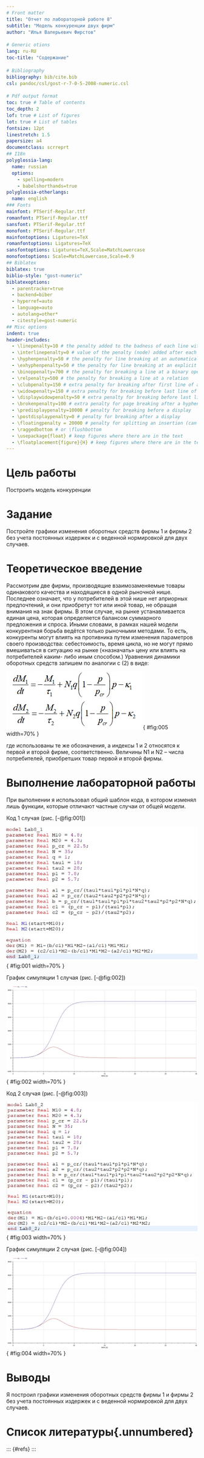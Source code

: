 ```yaml
---
# Front matter
title: "Отчет по лабораторной работе 8"
subtitle: "Модель конкуренции двух фирм"
author: "Илья Валерьевич Фирстов"

# Generic otions
lang: ru-RU
toc-title: "Содержание"

# Bibliography
bibliography: bib/cite.bib
csl: pandoc/csl/gost-r-7-0-5-2008-numeric.csl

# Pdf output format
toc: true # Table of contents
toc_depth: 2
lof: true # List of figures
lot: true # List of tables
fontsize: 12pt
linestretch: 1.5
papersize: a4
documentclass: scrreprt
## I18n
polyglossia-lang:
  name: russian
  options:
	- spelling=modern
	- babelshorthands=true
polyglossia-otherlangs:
  name: english
### Fonts
mainfont: PTSerif-Regular.ttf
romanfont: PTSerif-Regular.ttf
sansfont: PTSerif-Regular.ttf
monofont: PTSerif-Regular.ttf
mainfontoptions: Ligatures=TeX
romanfontoptions: Ligatures=TeX
sansfontoptions: Ligatures=TeX,Scale=MatchLowercase
monofontoptions: Scale=MatchLowercase,Scale=0.9
## Biblatex
biblatex: true
biblio-style: "gost-numeric"
biblatexoptions:
  - parentracker=true
  - backend=biber
  - hyperref=auto
  - language=auto
  - autolang=other*
  - citestyle=gost-numeric
## Misc options
indent: true
header-includes:
  - \linepenalty=10 # the penalty added to the badness of each line within a paragraph (no associated penalty node) Increasing the value makes tex try to have fewer lines in the paragraph.
  - \interlinepenalty=0 # value of the penalty (node) added after each line of a paragraph.
  - \hyphenpenalty=50 # the penalty for line breaking at an automatically inserted hyphen
  - \exhyphenpenalty=50 # the penalty for line breaking at an explicit hyphen
  - \binoppenalty=700 # the penalty for breaking a line at a binary operator
  - \relpenalty=500 # the penalty for breaking a line at a relation
  - \clubpenalty=150 # extra penalty for breaking after first line of a paragraph
  - \widowpenalty=150 # extra penalty for breaking before last line of a paragraph
  - \displaywidowpenalty=50 # extra penalty for breaking before last line before a display math
  - \brokenpenalty=100 # extra penalty for page breaking after a hyphenated line
  - \predisplaypenalty=10000 # penalty for breaking before a display
  - \postdisplaypenalty=0 # penalty for breaking after a display
  - \floatingpenalty = 20000 # penalty for splitting an insertion (can only be split footnote in standard LaTeX)
  - \raggedbottom # or \flushbottom
  - \usepackage{float} # keep figures where there are in the text
  - \floatplacement{figure}{H} # keep figures where there are in the text
---
```


# Цель работы

Построить модель конкуренции

# Задание

Постройте графики изменения оборотных средств фирмы 1 и фирмы 2 без учета постоянных издержек и с веденной нормировкой для двух случаев.

# Теоретическое введение

Рассмотрим две фирмы, производящие взаимозаменяемые товары
одинакового качества и находящиеся в одной рыночной нише. Последнее означает,
что у потребителей в этой нише нет априорных предпочтений, и они приобретут
тот или иной товар, не обращая внимания на знак фирмы.
В этом случае, на рынке устанавливается единая цена, которая определяется
балансом суммарного предложения и спроса. Иными словами, в рамках нашей
модели конкурентная борьба ведётся только рыночными методами. То есть,
конкуренты могут влиять на противника путем изменения параметров своего
производства: себестоимость, время цикла, но не могут прямо вмешиваться в
ситуацию на рынке («назначать» цену или влиять на потребителей каким-
либо иным способом.)
Уравнения динамики оборотных средств запишем по аналогии с (2) в виде: 

![Код 1](image/eq1.jpg){ #fig:005 width=70% }

где использованы те же обозначения, а индексы 1 и 2 относятся к первой и второй
фирме, соответственно. Величины N1 и N2 – числа потребителей, приобретших
товар первой и второй фирмы.

# Выполнение лабораторной работы

При выполнении я использовал общий шаблон кода, в котором изменял лишь функции, которые отличают частные случаи от общей модели.

Код 1 случая (рис. [-@fig:001])

![Код 1](image/code1.jpg){ #fig:001 width=70% }

График симуляции 1 случая (рис. [-@fig:002])

![График 1](image/graf2.jpg){ #fig:002 width=70% }

Код 2 случая (рис. [-@fig:003])

![Код 2](image/code2.jpg){ #fig:003 width=70% }

График симуляции 2 случая (рис. [-@fig:004])

![График 2](image/graf2.jpg){ #fig:004 width=70% }


# Выводы

Я построил графики изменения оборотных средств фирмы 1 и фирмы 2 без учета постоянных издержек и с веденной нормировкой для двух случаев.

# Список литературы{.unnumbered}

::: {#refs}
:::
